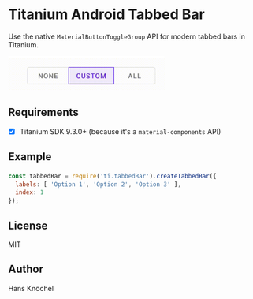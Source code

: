 # Titanium Android Tabbed Bar

Use the native `MaterialButtonToggleGroup` API for modern tabbed bars in Titanium.

<img src="./example.png" height="70" />

## Requirements

- [x] Titanium SDK 9.3.0+ (because it's a `material-components` API)

## Example

```js
const tabbedBar = require('ti.tabbedBar').createTabbedBar({
  labels: [ 'Option 1', 'Option 2', 'Option 3' ],
  index: 1
});
```

## License

MIT

## Author

Hans Knöchel
